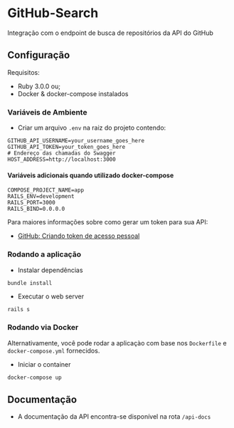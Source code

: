 # GitHub-Search
Integração com o endpoint de busca de repositórios da API do GitHub

## Configuração

Requisitos:
- Ruby 3.0.0 ou;
- Docker & docker-compose instalados

### Variáveis de Ambiente
- Criar um arquivo `.env` na raiz do projeto contendo:

```
GITHUB_API_USERNAME=your_username_goes_here
GITHUB_API_TOKEN=your_token_goes_here
# Endereço das chamadas do Swagger
HOST_ADDRESS=http://localhost:3000
```

#### Variáveis adicionais quando utilizado docker-compose
```
COMPOSE_PROJECT_NAME=app
RAILS_ENV=development
RAILS_PORT=3000
RAILS_BIND=0.0.0.0
```

Para maiores informações sobre como gerar um token para sua API:

- [GitHub: Criando token de acesso pessoal](https://docs.github.com/en/github/authenticating-to-github/creating-a-personal-access-token)

### Rodando a aplicação

- Instalar dependências
```ruby
bundle install
```

- Executar o web server
```
rails s
```

### Rodando via Docker

Alternativamente, você pode rodar a aplicaçào com base nos `Dockerfile` e `docker-compose.yml` fornecidos.

- Iniciar o container
```bash
docker-compose up
```

## Documentação

- A documentação da API encontra-se disponível na rota `/api-docs`
